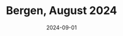 ---
description: A collection of my fifteen favourite photos from Bergen in August 2024
featured_image: 240806.jpg
menus: "main"
sort_by: Name # Exif.Date
#sort_order: asc
title: Bergen, August 2024
date: 2024-09-01
keywords: [Bergen, August, Summer, "2024"]
#type: gallery
weight: 5
resources:
  - src: 240801.jpg
    title: People out enjoying the sun with a cold one, or three
  - src: 240802.jpg
    title: Not very sober man cooling his feet in a fountain
  - src: 240803.jpg
    title: A cute little pewdiecat
  - src: 240804.jpg
    title: Sunset and silhouettes
  - src: 240805.jpg
    title: People on other side of bus stop
  - src: 240806.jpg
    title: The Music Pavillion at night
  - src: 240807.jpg
    title: People crossing the street
  - src: 240808.jpg
    title: Crew packing up after a small concert
  - src: 240809.jpg
    title: Boat coming into harbour
  - src: 240810.jpg
    title: Bryggen by night
  - src: 240811.jpg
    title: Sitting man caught in headlights
  - src: 240812.jpg
    title: Duck and reflected people
  - src: 240813.jpg
    title: People in park at night
  - src: 240814.jpg
    title: Another pewdiecat
  - src: 240815.jpg
    title: Roof tiles on a wall
params:
  theme: dark
---